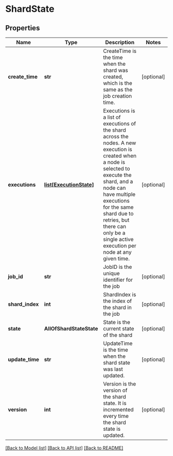 # ShardState

## Properties
Name | Type | Description | Notes
------------ | ------------- | ------------- | -------------
**create_time** | **str** | CreateTime is the time when the shard was created, which is the same as the job creation time. | [optional] 
**executions** | [**list[ExecutionState]**](ExecutionState.md) | Executions is a list of executions of the shard across the nodes. A new execution is created when a node is selected to execute the shard, and a node can have multiple executions for the same shard due to retries, but there can only be a single active execution per node at any given time. | [optional] 
**job_id** | **str** | JobID is the unique identifier for the job | [optional] 
**shard_index** | **int** | ShardIndex is the index of the shard in the job | [optional] 
**state** | **AllOfShardStateState** | State is the current state of the shard | [optional] 
**update_time** | **str** | UpdateTime is the time when the shard state was last updated. | [optional] 
**version** | **int** | Version is the version of the shard state. It is incremented every time the shard state is updated. | [optional] 

[[Back to Model list]](../README.md#documentation-for-models) [[Back to API list]](../README.md#documentation-for-api-endpoints) [[Back to README]](../README.md)

